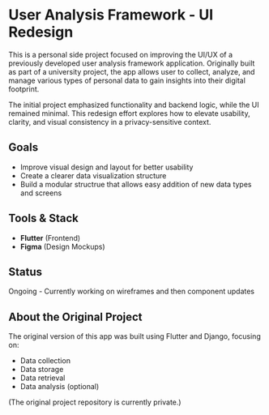 # User Analysis Framework - UI Redesign
This is a personal side project focused on improving the UI/UX of a previously developed user analysis framework application.
Originally built as part of a university project, the app allows user to collect, analyze, and manage various types of personal data to gain insights into their digital footprint.

The initial project emphasized functionality and backend logic, while the UI remained minimal.
This redesign effort explores how to elevate usability, clarity, and visual consistency in a privacy-sensitive context.


## Goals
- Improve visual design and layout for better usability
- Create a clearer data visualization structure
- Build a modular structrue that allows easy addition of new data types and screens

## Tools & Stack
- **Flutter** (Frontend)
- **Figma** (Design Mockups)

## Status
Ongoing - Currently working on wireframes and then component updates

## About the Original Project
The original version of this app was built using Flutter and Django, focusing on:
- Data collection
- Data storage
- Data retrieval
- Data analysis (optional)

(The original project repository is currently private.)
